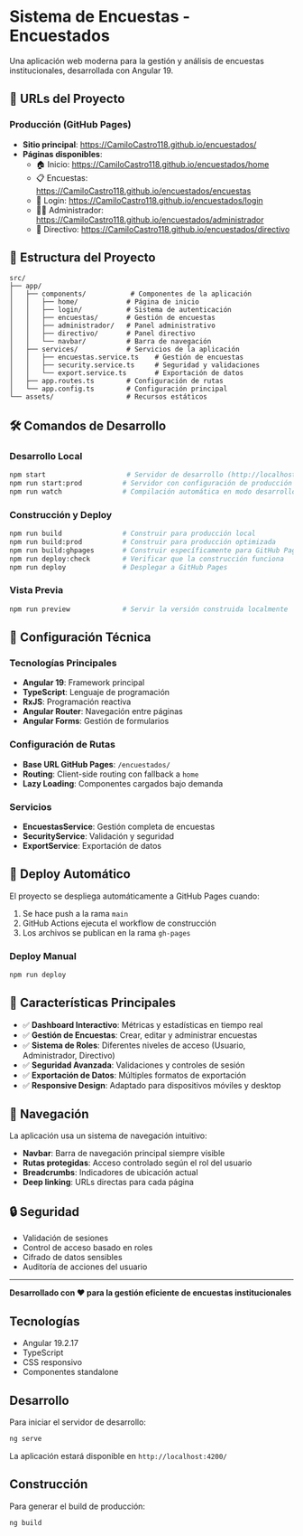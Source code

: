 # Sistema de Encuestas - Encuestados

Una aplicación web moderna para la gestión y análisis de encuestas institucionales, desarrollada con Angular 19.

## 🚀 URLs del Proyecto

### Producción (GitHub Pages)
- **Sitio principal**: https://CamiloCastro118.github.io/encuestados/
- **Páginas disponibles**:
  - 🏠 Inicio: https://CamiloCastro118.github.io/encuestados/home
  - 📋 Encuestas: https://CamiloCastro118.github.io/encuestados/encuestas
  - 🔐 Login: https://CamiloCastro118.github.io/encuestados/login
  - 👨‍💼 Administrador: https://CamiloCastro118.github.io/encuestados/administrador
  - 👔 Directivo: https://CamiloCastro118.github.io/encuestados/directivo

## 📁 Estructura del Proyecto

```
src/
├── app/
│   ├── components/           # Componentes de la aplicación
│   │   ├── home/            # Página de inicio
│   │   ├── login/           # Sistema de autenticación
│   │   ├── encuestas/       # Gestión de encuestas
│   │   ├── administrador/   # Panel administrativo
│   │   ├── directivo/       # Panel directivo
│   │   └── navbar/          # Barra de navegación
│   ├── services/            # Servicios de la aplicación
│   │   ├── encuestas.service.ts    # Gestión de encuestas
│   │   ├── security.service.ts     # Seguridad y validaciones
│   │   └── export.service.ts       # Exportación de datos
│   ├── app.routes.ts        # Configuración de rutas
│   └── app.config.ts        # Configuración principal
└── assets/                  # Recursos estáticos
```

## 🛠️ Comandos de Desarrollo

### Desarrollo Local
```bash
npm start                    # Servidor de desarrollo (http://localhost:4200)
npm run start:prod          # Servidor con configuración de producción
npm run watch               # Compilación automática en modo desarrollo
```

### Construcción y Deploy
```bash
npm run build               # Construir para producción local
npm run build:prod          # Construir para producción optimizada
npm run build:ghpages       # Construir específicamente para GitHub Pages
npm run deploy:check        # Verificar que la construcción funciona
npm run deploy              # Desplegar a GitHub Pages
```

### Vista Previa
```bash
npm run preview             # Servir la versión construida localmente
```

## 🔧 Configuración Técnica

### Tecnologías Principales
- **Angular 19**: Framework principal
- **TypeScript**: Lenguaje de programación
- **RxJS**: Programación reactiva
- **Angular Router**: Navegación entre páginas
- **Angular Forms**: Gestión de formularios

### Configuración de Rutas
- **Base URL GitHub Pages**: `/encuestados/`
- **Routing**: Client-side routing con fallback a `home`
- **Lazy Loading**: Componentes cargados bajo demanda

### Servicios
- **EncuestasService**: Gestión completa de encuestas
- **SecurityService**: Validación y seguridad
- **ExportService**: Exportación de datos

## 🚀 Deploy Automático

El proyecto se despliega automáticamente a GitHub Pages cuando:
1. Se hace push a la rama `main`
2. GitHub Actions ejecuta el workflow de construcción
3. Los archivos se publican en la rama `gh-pages`

### Deploy Manual
```bash
npm run deploy
```

## 🎯 Características Principales

- ✅ **Dashboard Interactivo**: Métricas y estadísticas en tiempo real
- ✅ **Gestión de Encuestas**: Crear, editar y administrar encuestas
- ✅ **Sistema de Roles**: Diferentes niveles de acceso (Usuario, Administrador, Directivo)
- ✅ **Seguridad Avanzada**: Validaciones y controles de sesión
- ✅ **Exportación de Datos**: Múltiples formatos de exportación
- ✅ **Responsive Design**: Adaptado para dispositivos móviles y desktop

## 📱 Navegación

La aplicación usa un sistema de navegación intuitivo:
- **Navbar**: Barra de navegación principal siempre visible
- **Rutas protegidas**: Acceso controlado según el rol del usuario
- **Breadcrumbs**: Indicadores de ubicación actual
- **Deep linking**: URLs directas para cada página

## 🔒 Seguridad

- Validación de sesiones
- Control de acceso basado en roles
- Cifrado de datos sensibles
- Auditoría de acciones del usuario

---

**Desarrollado con ❤️ para la gestión eficiente de encuestas institucionales**

## Tecnologías

- Angular 19.2.17
- TypeScript
- CSS responsivo
- Componentes standalone

## Desarrollo

Para iniciar el servidor de desarrollo:

```bash
ng serve
```

La aplicación estará disponible en `http://localhost:4200/`

## Construcción

Para generar el build de producción:

```bash
ng build
```
